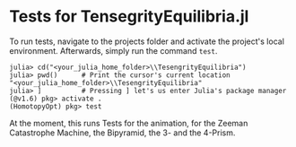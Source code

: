 # Tests for TensegrityEquilibria.jl

To run tests, navigate to the projects folder and activate the project's local environment. Afterwards, simply run the command `test`.

```
julia> cd("<your_julia_home_folder>\\TesengrityEquilibria")
julia> pwd()      # Print the cursor's current location
"<your_julia_home_folder>\\TesengrityEquilibria"
julia> ]          # Pressing ] let's us enter Julia's package manager
(@v1.6) pkg> activate .
(HomotopyOpt) pkg> test
```

At the moment, this runs Tests for the animation, for the Zeeman Catastrophe Machine, the Bipyramid, the 3- and the 4-Prism.